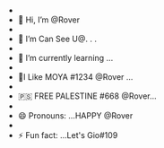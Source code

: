 -
- 👋 Hi, I’m @Rover
-
- 👀 I’m Can See U@. . .
-
- 🌱 I’m currently learning ...
-
- 🗿I Like MOYA #1234 @Rover ...
-
- 🇵🇸 FREE PALESTINE #668 @Rover...
-
- 😄 Pronouns: ...HAPPY @Rover
-
- ⚡ Fun fact: ...Let's Gio#109

<!---
Rover676/Rover676 is a ✨ special ✨ repository because its `README.md` (this file) appears on your GitHub profile.
You can click the Preview link to take a look at your changes.
--->
